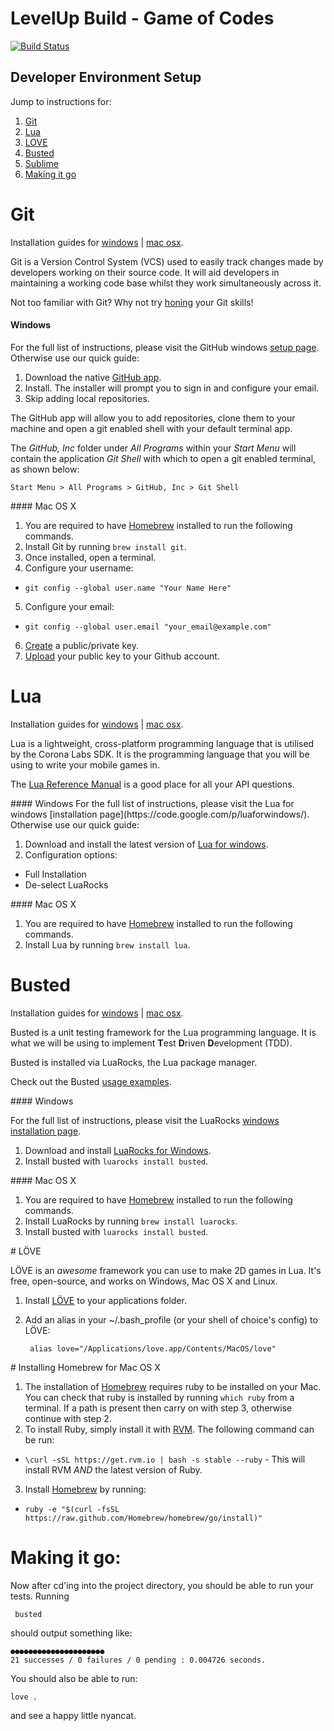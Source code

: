 # LevelUp Build - Game of Codes

[![Build Status](https://travis-ci.org/twlevelup/syd-3-game-of-codes.png?branch=master)](https://travis-ci.org/twlevelup/syd-3-game-of-codes)


## Developer Environment Setup

Jump to instructions for:

1. [Git](#git)
2. [Lua](#lua)
3. [LOVE](#love)
4. [Busted](#busted)
5. [Sublime](#sublime)
6. [Making it go](#go)




# Git
Installation guides for [windows](#git_windows) | [mac osx](#git_osx).

Git is a Version Control System (VCS) used to easily track changes made by developers working on their source code. It will aid developers in maintaining a working code base whilst they work simultaneously across it.

Not too familiar with Git? Why not try [honing](http://try.github.io/levels/1/challenges/1) your Git skills!
<a name="git_windows"/>
#### Windows
For the full list of instructions, please visit the GitHub windows [setup page](https://help.github.com/articles/set-up-git#platform-windows). Otherwise use our quick guide:

1. Download the native [GitHub app](https://github-windows.s3.amazonaws.com/GitHubSetup.exe).
2. Install. The installer will prompt you to sign in and configure your email.
3. Skip adding local repositories.

The GitHub app will allow you to add repositories, clone them to your machine and open a git enabled shell with your default terminal app.

The *GitHub, Inc* folder under *All Programs* within your *Start Menu* will contain the application *Git Shell* with which to open a git enabled terminal, as shown below:

`Start Menu > All Programs > GitHub, Inc > Git Shell`

<a name="git_osx"/>
#### Mac OS X

1. You are required to have [Homebrew](#homebrew_osx) installed to run the following commands.
2. Install Git by running `brew install git`.
3. Once installed, open a terminal.
4. Configure your username:
  * `git config --global user.name "Your Name Here"`
5. Configure your email:
  * `git config --global user.email "your_email@example.com"`
6. [Create](#ssh_keygen) a public/private key.
7. [Upload](#upload_key_github) your public key to your Github account.






# Lua
Installation guides for [windows](#lua_windows) | [mac osx](#lua_osx).

Lua is a lightweight, cross-platform programming language that is utilised by the Corona Labs SDK. It is the programming language that you will be using to write your mobile games in.

The [Lua Reference Manual](http://www.lua.org/manual/5.1/index.html#contents) is a good place for all your API questions.

<a name="lua_windows"/>
#### Windows
For the full list of instructions, please visit the Lua for windows [installation page](https://code.google.com/p/luaforwindows/). Otherwise use our quick guide:

1. Download and install the latest version of [Lua for windows](https://code.google.com/p/luaforwindows/downloads/list).
2. Configuration options:
  * Full Installation
  * De-select LuaRocks

<a name="lua_osx"/>
#### Mac OS X

1. You are required to have [Homebrew](#homebrew_osx) installed to run the following commands.
2. Install Lua by running `brew install lua`.






# Busted
Installation guides for [windows](#busted_windows) | [mac osx](#busted_osx).

Busted is a unit testing framework for the Lua programming language. It is what we will be using to implement **T**est **D**riven **D**evelopment (TDD).

Busted is installed via LuaRocks, the Lua package manager.

Check out the Busted [usage examples](http://olivinelabs.com/busted/).

<a name="busted_windows"/>
#### Windows

For the full list of instructions, please visit the LuaRocks [windows installation page](http://luarocks.org/en/Installation_instructions_for_Windows).

1. Download and install [LuaRocks for Windows](http://luarocks.org/en/Download).
2. Install busted with `luarocks install busted`.

<a name="busted_osx"/>
#### Mac OS X

1. You are required to have [Homebrew](#homebrew_osx) installed to run the following commands.
2. Install LuaRocks by running `brew install luarocks`.
3. Install busted with `luarocks install busted`.



<a name="love_osx"/>
# LÖVE

LÖVE is an *awesome* framework you can use to make 2D games in Lua. It's free, open-source, and works on Windows, Mac OS X and Linux.

1. Install [LÖVE](http://love2d.org/) to your applications folder.
2. Add an alias in your ~/.bash_profile (or your shell of choice's config) to LÖVE:

        alias love="/Applications/love.app/Contents/MacOS/love"




<a name="homebrew_osx"/>
# Installing Homebrew for Mac OS X

1. The installation of [Homebrew](http://brew.sh/) requires ruby to be installed on your Mac. You can check that ruby is installed by running `which ruby` from a terminal. If a path is present then carry on with step 3, otherwise continue with step 2.
2. To install Ruby, simply install it with [RVM](http://rvm.io/). The following command can be run:
  * `\curl -sSL https://get.rvm.io | bash -s stable --ruby` - This will install RVM _AND_ the latest version of Ruby.
3. Install [Homebrew](http://brew.sh/) by running:

  * `ruby -e "$(curl -fsSL https://raw.github.com/Homebrew/homebrew/go/install)"`



# Making it go:

Now after cd'ing into the project directory, you should be able to run your tests. Running

     busted

should output something like:

    ●●●●●●●●●●●●●●●●●●●●●
    21 successes / 0 failures / 0 pending : 0.004726 seconds.

You should also be able to run:

    love .

and see a happy little nyancat.

